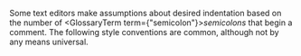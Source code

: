 



Some text editors make assumptions about desired indentation based on the number of <GlossaryTerm  term={"semicolon"}><i>semicolons</i></GlossaryTerm> that begin a comment. The following style conventions are common, although not by any means universal. 



